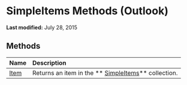 
# SimpleItems Methods (Outlook)

 **Last modified:** July 28, 2015


## Methods



|**Name**|**Description**|
|:-----|:-----|
| [Item](0b56d8a7-2bf5-a2e2-a269-b2d7377d2901.md)|Returns an item in the  ** [SimpleItems](b929ae28-fe5f-607e-37b5-ed6a304d4896.md)** collection.|
